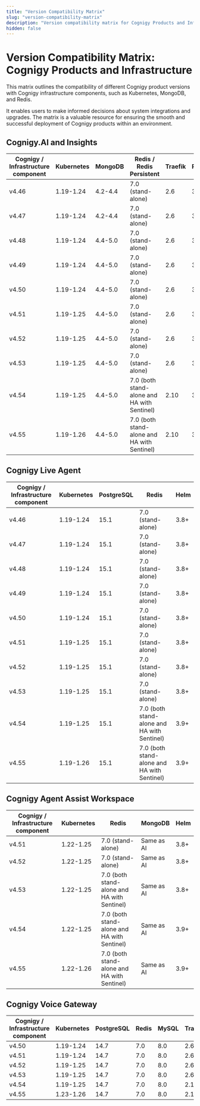 ```yaml
---
title: "Version Compatibility Matrix"
slug: "version-compatibility-matrix"
description: "Version compatibility matrix for Cognigy Products and Infrastructure Components provides valuable insights and ensures seamless integration and upgrades for optimal performance."
hidden: false
---
```


# Version Compatibility Matrix: Cognigy Products and Infrastructure

This matrix outlines the compatibility of different Cognigy product versions with Cognigy infrastructure components,
such as Kubernetes, MongoDB, and Redis. 

It enables users to make informed decisions about system integrations and upgrades.
The matrix is a valuable resource
for ensuring the smooth and successful deployment of Cognigy products within an environment.

## Cognigy.AI and Insights

| Cognigy / Infrastructure component | Kubernetes | MongoDB | Redis / Redis Persistent                    | Traefik | RabbitMQ | Helm |
|------------------------------------|------------|---------|---------------------------------------------|---------|----------|------|
| v4.46                              | 1.19-1.24  | 4.2-4.4 | 7.0 (stand-alone)                           | 2.6     | 3.9      | 3.8+ |
| v4.47                              | 1.19-1.24  | 4.2-4.4 | 7.0 (stand-alone)                           | 2.6     | 3.9      | 3.8+ |
| v4.48                              | 1.19-1.24  | 4.4-5.0 | 7.0 (stand-alone)                           | 2.6     | 3.9      | 3.8+ |
| v4.49                              | 1.19-1.24  | 4.4-5.0 | 7.0 (stand-alone)                           | 2.6     | 3.9      | 3.8+ |
| v4.50                              | 1.19-1.24  | 4.4-5.0 | 7.0 (stand-alone)                           | 2.6     | 3.9      | 3.8+ |
| v4.51                              | 1.19-1.25  | 4.4-5.0 | 7.0 (stand-alone)                           | 2.6     | 3.9      | 3.8+ |
| v4.52                              | 1.19-1.25  | 4.4-5.0 | 7.0 (stand-alone)                           | 2.6     | 3.9      | 3.8+ |
| v4.53                              | 1.19-1.25  | 4.4-5.0 | 7.0 (stand-alone)                           | 2.6     | 3.9      | 3.8+ |
| v4.54                              | 1.19-1.25  | 4.4-5.0 | 7.0 (both stand-alone and HA with Sentinel) | 2.10    | 3.9      | 3.9+ |
| v4.55                              | 1.19-1.26  | 4.4-5.0 | 7.0 (both stand-alone and HA with Sentinel) | 2.10    | 3.9      | 3.9+ |


## Cognigy Live Agent

| Cognigy / Infrastructure component | Kubernetes | PostgreSQL | Redis                                       | Helm |
|------------------------------------|------------|------------|---------------------------------------------|------|
| v4.46                              | 1.19-1.24  | 15.1       | 7.0 (stand-alone)                           | 3.8+ |
| v4.47                              | 1.19-1.24  | 15.1       | 7.0 (stand-alone)                           | 3.8+ |
| v4.48                              | 1.19-1.24  | 15.1       | 7.0 (stand-alone)                           | 3.8+ |
| v4.49                              | 1.19-1.24  | 15.1       | 7.0 (stand-alone)                           | 3.8+ |
| v4.50                              | 1.19-1.24  | 15.1       | 7.0 (stand-alone)                           | 3.8+ |
| v4.51                              | 1.19-1.25  | 15.1       | 7.0 (stand-alone)                           | 3.8+ |
| v4.52                              | 1.19-1.25  | 15.1       | 7.0 (stand-alone)                           | 3.8+ |
| v4.53                              | 1.19-1.25  | 15.1       | 7.0 (stand-alone)                           | 3.8+ |
| v4.54                              | 1.19-1.25  | 15.1       | 7.0 (both stand-alone and HA with Sentinel) | 3.9+ |
| v4.55                              | 1.19-1.26  | 15.1       | 7.0 (both stand-alone and HA with Sentinel) | 3.9+ |

## Cognigy Agent Assist Workspace

| Cognigy / Infrastructure component | Kubernetes | Redis                                       | MongoDB    | Helm |
|------------------------------------|------------|---------------------------------------------|------------|------|
| v4.51                              | 1.22-1.25  | 7.0 (stand-alone)                           | Same as AI | 3.8+ |
| v4.52                              | 1.22-1.25  | 7.0 (stand-alone)                           | Same as AI | 3.8+ |
| v4.53                              | 1.22-1.25  | 7.0 (both stand-alone and HA with Sentinel) | Same as AI | 3.8+ |
| v4.54                              | 1.22-1.25  | 7.0 (both stand-alone and HA with Sentinel) | Same as AI | 3.9+ |
| v4.55                              | 1.22-1.26  | 7.0 (both stand-alone and HA with Sentinel) | Same as AI | 3.9+ |

## Cognigy Voice Gateway

| Cognigy / Infrastructure component | Kubernetes | PostgreSQL | Redis | MySQL | Traefik | InfluxDB | Helm |
|------------------------------------|------------|------------|-------|-------|---------|----------|------|
| v4.50                              | 1.19-1.24  | 14.7       | 7.0   | 8.0   | 2.6     | 1.8      | 3.8+ |
| v4.51                              | 1.19-1.24  | 14.7       | 7.0   | 8.0   | 2.6     | 1.8      | 3.8+ |
| v4.52                              | 1.19-1.25  | 14.7       | 7.0   | 8.0   | 2.6     | 1.8      | 3.8+ |
| v4.53                              | 1.19-1.25  | 14.7       | 7.0   | 8.0   | 2.6     | 1.8      | 3.8+ |
| v4.54                              | 1.19-1.25  | 14.7       | 7.0   | 8.0   | 2.10    | 1.8      | 3.9+ |
| v4.55                              | 1.23-1.26  | 14.7       | 7.0   | 8.0   | 2.10    | 1.8      | 3.9+ |
